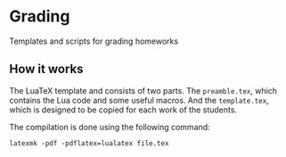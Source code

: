 # Grading

Templates and scripts for grading homeworks

## How it works

The LuaTeX template and consists of two parts.
The `preamble.tex`, which contains the Lua code and some useful macros.
And the `template.tex`, which is designed to be copied for each work of the
students.

The compilation is done using the following command:

```
latexmk -pdf -pdflatex=lualatex file.tex
```

